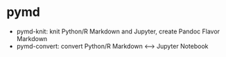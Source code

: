 # pymd

* pymd-knit: knit Python/R Markdown and Jupyter, create Pandoc Flavor Markdown
* pymd-convert: convert Python/R Markdown <--> Jupyter Notebook
